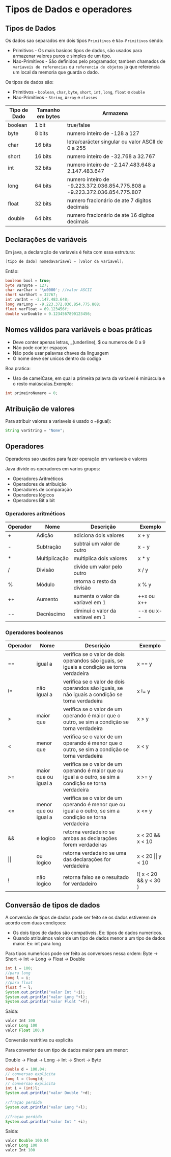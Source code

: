 # Tipos de Dados e operadores

## Tipos de Dados

Os dados sao separados em dois tipos ```Primitivos``` e ```Não-Primitivos``` sendo:
* Primitivos - Os mais basicos tipos de dados, são usados para armazenar valores puros e simples de um tipo.
* Nao-Primitivos - São definidos pelo programador, tambem chamados de ```variaveis de referencias``` ou ```referencia de objetos``` ja que referencia um local da memoria que guarda o dado.

Os tipos de dados são:
* Primitivos - ```boolean```, ```char```, ```byte```, ```short```, ```int```, ```long```, ```float``` e ```double```
* Nao-Primitivos - ```String```, ```Array``` e ```classes``` 

| Tipo de Dado | Tamanho em bytes | Armazena                                                                 |
|--------------|------------------|--------------------------------------------------------------------------|
| boolean      | 1 bit            | true/false                                                               |
| byte         | 8 bits           | numero inteiro de -128 a 127                                             |
| char         | 16 bits          | letra/carácter singular ou valor ASCII de 0 a 255                        |
| short        | 16 bits          | numero inteiro de -32.768 a 32.767                                       |
| int          | 32 bits          | numero inteiro de -2.147.483.648 a 2.147.483.647                         |
| long         | 64 bits          | numero inteiro de -9.223.372.036.854.775.808 a -9.223.372.036.854.775.807|
| float        | 32 bits          | numero fracionário de ate 7 digitos decimais                             |
| double       | 64 bits          | numero fracionário de ate 16 digitos decimais                            |

## Declarações de variáveis

Em java, a declaração de variaveis é feita com essa estrutura:
```Java
[tipo de dado] nomedavariavel = [valor da variavel];
```

Então:
```Java
boolean bool = true;
byte varByte = 127;
char varChar = '\u0000'; //valor ASCII
short varShort = 32767;
int varInt = -2.147.483.648;
long varLong = -9.223.372.036.854.775.808;
float varFloat = 69.123456f;
double varDouble = 0.1234567890123456;
```

##  Nomes válidos para variáveis e boas práticas

* Deve conter apenas letras, _(underline), $ ou numeros de 0 a 9
* Não pode conter espaços
* Não pode usar palavras chaves da linguagem
* O nome deve ser unicos dentro do codigo

Boa pratica:

* Uso de camelCase, em qual a primeira palavra da variavel é minúscula e o resto maiúsculas.Exemplo:
```Java
int primeiroNumero = 0;
```

## Atribuição de valores

Para atribuir valores a variaveis é usado o ``` = ```(igual):
```Java
String varString = "Nome";
```

## Operadores
Operadores sao usados para fazer operação em variaveis e valores

Java divide os operadores em varios grupos:
* Operadores Aritméticos
* Operadores de atribuição
* Operadores de comparação
* Operadores lógicos
* Operadores Bit a bit

### Operadores aritméticos

| Operador| Nome          | Descrição                       | Exemplo   |
|---------|---------------|---------------------------------|-----------|
| +       | Adição        | adiciona dois valores           | x + y     |
| -       | Subtração     | subtrai um valor de outro       | x - y     |
| *       | Multiplicação | multiplica dois valores         | x * y     |
| /       | Divisão       | divide um valor pelo outro      | x / y     |
| %       | Módulo        | retorna o resto da divisão      | x % y     |
| ++      | Aumento       | aumenta o valor da variavel em 1| ++x ou x++|
| --      | Decréscimo    | diminui o valor da variavel em 1| --x ou x--|

### Operadores booleanos

| Operador| Nome                 | Descrição                                                                                               | Exemplo               |
|---------|----------------------|---------------------------------------------------------------------------------------------------------|-----------------------|
| ==      | igual a              | verifica se o valor de dois operandos são iguais, se iguais a condição se torna verdadeira              | x == y                |
| !=      | não Igual a          | verifica se o valor de dois operandos são iguais, se não iguais a condição se torna verdadeira          | x != y                |
| >       | maior que            | verifica se o valor de um operando é maior que o outro, se sim a condição se torna verdadeira           | x > y                 |
| <       | menor que            | verifica se o valor de um operando é menor que o outro, se sim a condição se torna verdadeira           | x < y                 |
| >=      | maior que ou igual a | verifica se o valor de um operando é maior que ou igual a o outro, se sim a condição se torna verdadeira| x >= y                |
| <=      | menor que ou igual a | verifica se o valor de um operando é menor que ou igual a o outro, se sim a condição se torna verdadeira| x <= y                |
| &&      | e logico             | retorna verdadeiro se ambas as declarações forem verdadeiras                                            | x < 20 && x < 10      |
| \|\|     | ou logico            | retorna verdadeiro se uma das declarações for verdadeira                                                | x < 20 \|\| y < 10  |
| !       | não logico           | retorna falso se o resultado for verdadeiro                                                             | !( x < 20 && y < 30 ) |

## Conversão de tipos de dados
A conversão de tipos de dados pode ser feito se os dados estiverem de acordo com duas condiçoes:
* Os dois tipos de dados são compativeis. Ex: tipos de dados numericos.
* Quando atribuimos valor de um tipo de dados menor a um tipo de dados maior. Ex: int para long

Para tipos numericos pode ser feito as conversoes nessa ordem:
Byte -> Short -> Int -> Long -> Float -> Double

```Java
int i = 100;
//para long
long l = i;
//para float
float f = l;
System.out.println("valor Int "+i);
System.out.println("valor Long "+l);
System.out.println("valor Float "+f);
```
Saida:
```Java
valor Int 100
valor Long 100
valor Float 100.0
```

Conversão restritiva ou explicita

Para converter de um tipo de dados maior para um menor:

Double -> Float -> Long -> Int -> Short -> Byte

```Java
double d = 100.04;
// conversao explicita
long l = (long)d;
// conversao explicita
int i = (int)l;
System.out.println("valor Double "+d);
          
//fraçao perdida
System.out.println("valor Long "+l); 
          
//fraçao perdida
System.out.println("valor Int " +i);
```

Saida:
```Java
valor Double 100.04
valor Long 100
valor Int 100
```

